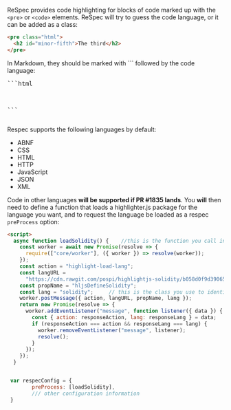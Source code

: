 ReSpec provides code highlighting for blocks of code marked up with the `<pre>` or `<code>` elements. ReSpec will try to guess the code language, or it can be added as a class:

```html
<pre class="html">
  <h2 id="minor-fifth">The third</h2>
</pre>
```

In Markdown, they should be marked with `\`` followed by the code language:

<pre lang="html">
```html
<script>
function magic() {
  const noop = "this";
  doThat(noop);
}
</script>
\```
</pre>

Respec supports the following languages by default:

* ABNF
* CSS
* HTML
* HTTP
* JavaScript
* JSON
* XML

Code in other languages **will be supported if PR #1835 lands**. You **will** then need to define a function that loads a highlighter.js package for the language you want, and to request the language be loaded as a respec `preProcess` option:

```html
<script>
  async function loadSolidity() {    //this is the function you call in 'preProcess'
    const worker = await new Promise(resolve => {
      require(["core/worker"], ({ worker }) => resolve(worker));
    });
    const action = "highlight-load-lang";
    const langURL =
      "https://cdn.rawgit.com/pospi/highlightjs-solidity/b058d0f9d39065fde7303ab5b9a1005912cc3b6a/solidity.js";
    const propName = "hljsDefineSolidity";
    const lang = "solidity";     // this is the class you use to identify the language
    worker.postMessage({ action, langURL, propName, lang });
    return new Promise(resolve => {
      worker.addEventListener("message", function listener({ data }) {
        const { action: responseAction, lang: responseLang } = data;
        if (responseAction === action && responseLang === lang) {
          worker.removeEventListener("message", listener);
          resolve();
        }
      });
    });
  }


 var respecConfig = {
        preProcess: [loadSolidity],
        /// other configuration information 
 }
```
